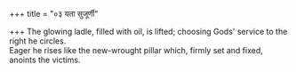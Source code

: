 +++
title = "०३ यता सुजूर्णी"

+++
The glowing ladle, filled with oil, is lifted; choosing Gods' service to the right he circles.  
     Eager he rises like the new-wrought pillar which, firmly set and fixed, anoints the victims.